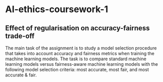 # AI-ethics-coursework-1
## Effect of regularisation on accuracy-fairness trade-off

The main task of the assignment is to study a model selection procedure that takes into
account accuracy and fairness metrics when training the machine learning models. The task is
to compare standard machine learning models versus fairness-aware machine learning models
with the following model selection criteria: most accurate, most fair, and most accurate & fair.
